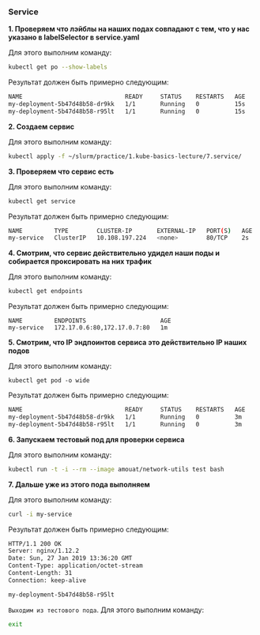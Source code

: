 ### Service

**1. Проверяем что лэйблы на наших подах совпадают с тем, что у нас указано в labelSelector в service.yaml**

Для этого выполним команду:
```bash
kubectl get po --show-labels
```
Результат должен быть примерно следующим:
```bash
NAME                             READY     STATUS    RESTARTS   AGE       LABELS
my-deployment-5b47d48b58-dr9kk   1/1       Running   0          15s       app=my-app,pod-template-hash=1603804614
my-deployment-5b47d48b58-r95lt   1/1       Running   0          15s       app=my-app,pod-template-hash=1603804614
```
**2. Создаем сервис**

Для этого выполним команду:
```bash
kubectl apply -f ~/slurm/practice/1.kube-basics-lecture/7.service/
```
**3. Проверяем что сервис есть**

Для этого выполним команду:
```bash
kubectl get service
```
Результат должен быть примерно следующим:
```bash
NAME         TYPE        CLUSTER-IP       EXTERNAL-IP   PORT(S)   AGE
my-service   ClusterIP   10.108.197.224   <none>        80/TCP    2s
```
**4. Смотрим, что сервис действительно удидел наши поды и собирается проксировать на них трафик**

Для этого выполним команду:
```bash
kubectl get endpoints
```
Результат должен быть примерно следующим:
```
NAME         ENDPOINTS                     AGE
my-service   172.17.0.6:80,172.17.0.7:80   1m
```
**5. Смотрим, что IP эндпоинтов сервиса это действительно IP наших подов**

Для этого выполним команду:
```
kubectl get pod -o wide
```
Результат должен быть примерно следующим:
```bash
NAME                             READY     STATUS    RESTARTS   AGE       IP           NODE
my-deployment-5b47d48b58-dr9kk   1/1       Running   0          3m        172.17.0.7   node-1
my-deployment-5b47d48b58-r95lt   1/1       Running   0          3m        172.17.0.6   node-2
```
**6. Запускаем тестовый под для проверки сервиса**

Для этого выполним команду:
```bash
kubectl run -t -i --rm --image amouat/network-utils test bash
```
**7. Дальше уже из этого пода выполняем**

Для этого выполним команду:

```bash
curl -i my-service
```
Результат должен быть примерно следующим:
```bash
HTTP/1.1 200 OK
Server: nginx/1.12.2
Date: Sun, 27 Jan 2019 13:36:20 GMT
Content-Type: application/octet-stream
Content-Length: 31
Connection: keep-alive

my-deployment-5b47d48b58-r95lt
```
`Выходим из тестового пода`. Для этого выполним команду:
```bash
exit
```

